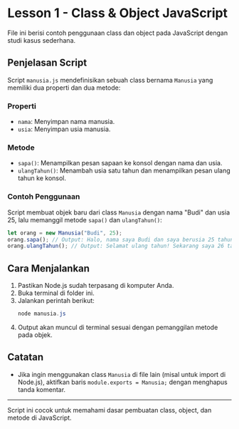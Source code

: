 # Lesson 1 - Class & Object JavaScript

File ini berisi contoh penggunaan class dan object pada JavaScript dengan studi kasus sederhana.

## Penjelasan Script

Script `manusia.js` mendefinisikan sebuah class bernama `Manusia` yang memiliki dua properti dan dua metode:

### Properti
- `nama`: Menyimpan nama manusia.
- `usia`: Menyimpan usia manusia.

### Metode
- `sapa()`: Menampilkan pesan sapaan ke konsol dengan nama dan usia.
- `ulangTahun()`: Menambah usia satu tahun dan menampilkan pesan ulang tahun ke konsol.

### Contoh Penggunaan
Script membuat objek baru dari class `Manusia` dengan nama "Budi" dan usia 25, lalu memanggil metode `sapa()` dan `ulangTahun()`:

```javascript
let orang = new Manusia("Budi", 25);
orang.sapa(); // Output: Halo, nama saya Budi dan saya berusia 25 tahun.
orang.ulangTahun(); // Output: Selamat ulang tahun! Sekarang saya 26 tahun.
```

## Cara Menjalankan

1. Pastikan Node.js sudah terpasang di komputer Anda.
2. Buka terminal di folder ini.
3. Jalankan perintah berikut:
   ```powershell
   node manusia.js
   ```
4. Output akan muncul di terminal sesuai dengan pemanggilan metode pada objek.

## Catatan
- Jika ingin menggunakan class `Manusia` di file lain (misal untuk import di Node.js), aktifkan baris `module.exports = Manusia;` dengan menghapus tanda komentar.

---

Script ini cocok untuk memahami dasar pembuatan class, object, dan metode di JavaScript.